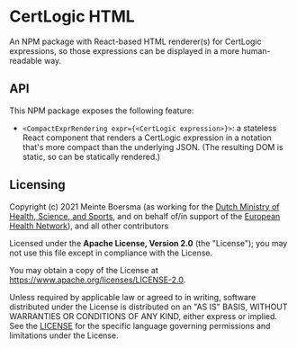 # CertLogic HTML

An NPM package with React-based HTML renderer(s) for CertLogic expressions, so those expressions can be displayed in a more human-readable way.


## API

This NPM package exposes the following feature:

* `<CompactExprRendering expr={<CertLogic expression>}>`: a stateless React component that renders a CertLogic expression in a notation that's more compact than the underlying JSON.
  (The resulting DOM is static, so can be statically rendered.)


## Licensing

Copyright (c) 2021 Meinte Boersma (as working for the [Dutch Ministry of Health, Science, and Sports](https://www.rijksoverheid.nl/ministeries/ministerie-van-volksgezondheid-welzijn-en-sport), and on behalf of/in support of the [European Health Network](https://ec.europa.eu/health/ehealth/policy/network_en)), and all other contributors

Licensed under the **Apache License, Version 2.0** (the "License"); you may not use this file except in compliance with the License.

You may obtain a copy of the License at https://www.apache.org/licenses/LICENSE-2.0.

Unless required by applicable law or agreed to in writing, software distributed under the License is distributed on an "AS IS" 
BASIS, WITHOUT WARRANTIES OR CONDITIONS OF ANY KIND, either express or implied. See the [LICENSE](./LICENSE) for the specific 
language governing permissions and limitations under the License.

